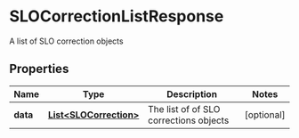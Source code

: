 

# SLOCorrectionListResponse

A list of  SLO correction objects

## Properties

Name | Type | Description | Notes
------------ | ------------- | ------------- | -------------
**data** | [**List&lt;SLOCorrection&gt;**](SLOCorrection.md) | The list of of SLO corrections objects |  [optional]



